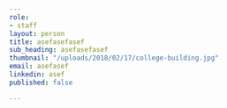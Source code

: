 ```yaml
---
role:
- staff
layout: person
title: asefasefasef
sub_heading: asefasefasef
thumbnail: "/uploads/2018/02/17/college-building.jpg"
email: asefasef
linkedin: asef
published: false

---
```

